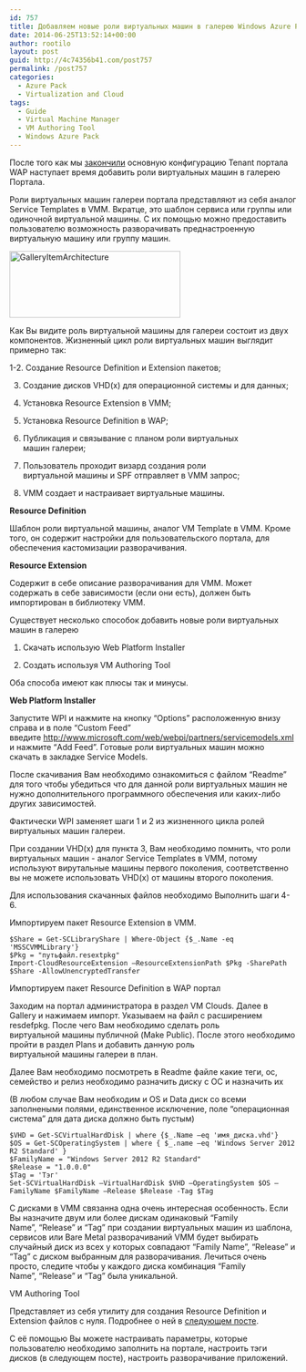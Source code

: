 ```yaml
---
id: 757
title: Добавляем новые роли виртуальных машин в галерею Windows Azure Pack и VM Authoring Tool
date: 2014-06-25T13:52:14+00:00
author: rootilo
layout: post
guid: http://4c74356b41.com/post757
permalink: /post757
categories:
  - Azure Pack
  - Virtualization and Cloud
tags:
  - Guide
  - Virtual Machine Manager
  - VM Authoring Tool
  - Windows Azure Pack
---
```

После того как мы [закончили](http://4c74356b41.com/post655) основную конфигурацию Tenant портала WAP наступает время добавить роли виртуальных машин в галерею Портала.

Роли виртуальных машин галереи портала представляют из себя аналог Service Templates в VMM. Вкратце, это шаблон сервиса или группы или одиночной виртуальной машины. С их помощью можно предоставить пользователю возможность разворачивать преднастроенную виртуальную машину или группу машин.
  
<a href="http://4c74356b41.com/wp-content/uploads/2016/02/GalleryItemArchitecture.png" rel="attachment wp-att-4787"><img src="http://4c74356b41.com/wp-content/uploads/2016/02/GalleryItemArchitecture-300x117.png" alt="GalleryItemArchitecture" width="300" height="117" /></a>
  
Как Вы видите роль виртуальной машины для галереи состоит из двух компонентов. Жизненный цикл роли виртуальных машин выглядит примерно так:
  
1-2. Создание Resource Definition и Extension пакетов;
  
3. Создание дисков VHD(x) для операционной системы и для данных;
  
4. Установка Resource Extension в VMM;
  
5. Установка Resource Definition в WAP;
  
6. Публикация и связывание с планом роли виртуальных машин галереи;
  
7. Пользователь проходит визард создания роли виртуальной машины и SPF отправляет в VMM запрос;
  
8. VMM создает и настраивает виртуальные машины.

**Resource Definition**
  
Шаблон роли виртуальной машины, аналог VM Template в VMM. Кроме того, он содержит настройки для пользовательского портала, для обеспечения кастомизации разворачивания.

**Resource Extension**
  
Содержит в себе описание разворачивания для VMM. Может содержать в себе зависимости (если они есть), должен быть импортирован в библиотеку VMM.
  
Существует несколько способок добавить новые роли виртуальных машин в галерею

1. Скачать использую Web Platform Installer
  
2. Создать используя VM Authoring Tool

Оба способа имеют как плюсы так и минусы.

**Web Platform Installer**
  
Запустите WPI и нажмите на кнопку &#8220;Options&#8221; расположенную внизу справа и в поле &#8220;Custom Feed&#8221; введите http://www.microsoft.com/web/webpi/partners/servicemodels.xml и нажмите &#8220;Add Feed&#8221;. Готовые роли виртуальных машин можно скачать в закладке Service Models.
  
После скачивания Вам необходимо ознакомиться с файлом &#8220;Readme&#8221; для того чтобы убедиться что для данной роли виртуальных машин не нужно дополнительного программного обеспечения или каких-либо других зависимостей.

Фактически WPI заменяет шаги 1 и 2 из жизненного цикла ролей виртуальных машин галереи.
  
При создании VHD(x) для пункта 3, Вам необходимо помнить, что роли виртуальных машин - аналог Service Templates в VMM, потому используют вирутальные машины первого поколения, соответственно вы не можете использовать VHD(x) от машины второго поколения.
  
Для использования скачанных файлов необходимо Выполнить шаги 4-6.
  
Импортируем пакет Resource Extension в VMM.

```
$Share = Get-SCLibraryShare | Where-Object {$_.Name -eq 'MSSCVMMLibrary'}
$Pkg = "путьфайл.resextpkg"
Import-CloudResourceExtension –ResourceExtensionPath $Pkg -SharePath $Share -AllowUnencryptedTransfer
```

Импортируем пакет Resource Definition в WAP портал
  
Заходим на портал администратора в раздел VM Clouds. Далее в Gallery и нажимаем импорт. Указываем на файл с расширением resdefpkg. После чего Вам необходимо сделать роль виртуальной машины публичной (Make Public). После этого необходимо пройти в раздел Plans и добавить данную роль виртуальной машины галереи в план.

Далее Вам необходимо посмотреть в Readme файле какие теги, ос, семейство и релиз необходимо разначить диску с ОС и назначить их
  
(В любом случае Вам необходим и OS и Data диск со всеми заполнеными полями, единственное исключение, поле &#8220;операционная система&#8221; для дата диска должно быть пустым)

```
$VHD = Get-SCVirtualHardDisk | where {$_.Name –eq 'имя_диска.vhd'}
$OS = Get-SCOperatingSystem | where { $_.name –eq 'Windows Server 2012 R2 Standard' }
$FamilyName = "Windows Server 2012 R2 Standard"
$Release = "1.0.0.0"
$Tag = 'Тэг'
Set-SCVirtualHardDisk –VirtualHardDisk $VHD –OperatingSystem $OS –FamilyName $FamilyName –Release $Release -Tag $Tag
```

С дисками в VMM связанна одна очень интересная особенность. Если Вы назначите двум или более дискам одинаковый &#8220;Family Name&#8221;, &#8220;Release&#8221; и &#8220;Tag&#8221; при создании виртуальных машин из шаблона, сервисов или Bare Metal разворачиваний VMM будет выбирать случайный диск из всех у которых совпадают &#8220;Family Name&#8221;, &#8220;Release&#8221; и &#8220;Tag&#8221; с диском выбранным для разворачивания. Лечиться очень просто, следите чтобы у каждого диска комбинация &#8220;Family Name&#8221;, &#8220;Release&#8221; и &#8220;Tag&#8221; была уникальной.

VM Authoring Tool
  
Представляет из себя утилиту для создания Resource Definition и Extension файлов с нуля. Подробнее о ней в [следующем посте](http://4c74356b41.com/post767).
  
С её помощью Вы можете настраивать параметры, которые пользователю необходимо заполнить на портале, настроить тэги дисков (в следующем посте), настроить разворачивание приложений.